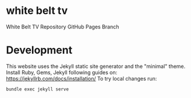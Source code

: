 # white belt tv
White Belt TV Repository GitHub Pages Branch


# Development
This website uses the Jekyll static site generator and the "minimal" theme. 
Install Ruby, Gems, Jekyll following guides on: https://jekyllrb.com/docs/installation/
To try local changes run:

    bundle exec jekyll serve
